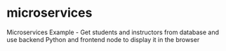 # microservices
Microservices Example - Get students and instructors from database and use backend Python and frontend node to display it in the browser
